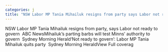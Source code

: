 ```yaml
---
categories: j
title: "NSW Labor MP Tania Mihailuk resigns from party says Labor not ready to govern  ABC News"
---
```

NSW Labor MP Tania Mihailuk resigns from party, says Labor not ready to govern&nbsp;&nbsp;ABC NewsMihailuk’s parting barbs will test Minns’ authority to govern&nbsp;&nbsp;Sydney Morning Herald‘Not ready to govern’: Labor MP Tania Mihailuk quits party&nbsp;&nbsp;Sydney Morning HeraldView Full coverag